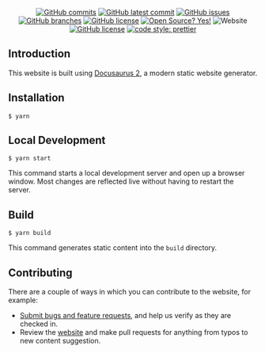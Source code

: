 <div align="center">

[![GitHub commits](https://badgen.net/github/commits/pcoinproject/pcoin.dev)](https://GitHub.com/pcoinproject/pcoin.dev/commit/)
[![GitHub latest commit](https://badgen.net/github/last-commit/pcoinproject/pcoin.dev)](https://GitHub.com/pcoinproject/pcoin.dev/commit/)
[![GitHub issues](https://img.shields.io/github/issues/pcoinproject/pcoin.dev)](https://GitHub.com/pcoinproject/pcoin.dev/issues/)
[![GitHub branches](https://badgen.net/github/branches/pcoinproject/pcoin.dev)](https://github.com/pcoinproject/pcoin.dev/)
[![GitHub license](https://img.shields.io/github/license/pcoinproject/pcoin.dev)](https://github.com/pcoinproject/pcoin.dev/blob/master/LICENSE)
[![Open Source? Yes!](https://badgen.net/badge/Open%20Source%20%3F/Yes%21/blue?icon=github)](https://github.com/pcoinproject/pcoin.dev/)
<img alt="Website" src="https://img.shields.io/website?url=https%3A%2F%2Fpcoinproject.github.io%2Fpcoin.dev">
<a href="https://github.com/pcoinproject/pcoin.dev/LICENSE"><img alt="GitHub license" src="https://img.shields.io/github/license/pcoinproject/pcoin.dev"></a>
<a href= "https://github.com/prettier/prettier"><img alt="code style: prettier" src="https://img.shields.io/badge/code_style-prettier-ff69b4.svg"></a>
</div>

## Introduction

This website is built using [Docusaurus 2](https://v2.docusaurus.io/), a modern static website generator.

## Installation

```
$ yarn
```

## Local Development

```
$ yarn start
```

This command starts a local development server and open up a browser window. Most changes are reflected live without having to restart the server.

## Build

```
$ yarn build
```

This command generates static content into the `build` directory.

## Contributing

There are a couple of ways in which you can contribute to the website, for example:

- [Submit bugs and feature requests](https://github.com/pcoinproject/pcoin.dev/issues), and help us verify as they are checked in.
- Review the [website](https://pcoinproject.github.io/pcoin.dev/) and make pull requests for anything from typos to new content suggestion.
